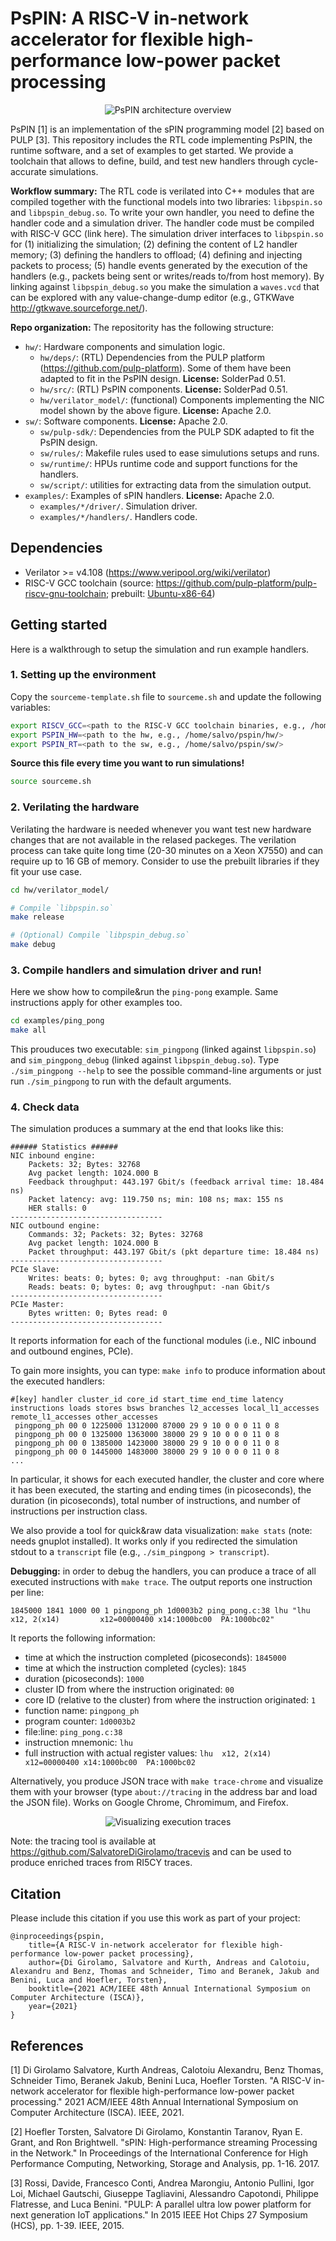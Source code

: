 # PsPIN: A RISC-V in-network accelerator for flexible high-performance low-power packet processing

<div align="center"><img src="https://github.com/spcl/pspin/raw/master/overview.svg" alt="PsPIN architecture overview" /></div>


PsPIN [1] is an implementation of the sPIN programming model [2] based on PULP [3]. This repository includes the RTL code implementing PsPIN, the runtime software, and a set of examples to get started. We provide a toolchain that allows to define, build, and test new handlers through cycle-accurate simulations. 

**Workflow summary:** The RTL code is verilated into C++ modules that are compiled together with the functional models into two libraries: `libpspin.so` and `libpspin_debug.so`. To write your own handler, you need to define the handler code and a simulation driver. The handler code must be compiled with RISC-V GCC (link here). The simulation driver interfaces to `libpspin.so` for (1) initializing the simulation; (2) defining the content of L2 handler memory; (3) defining the handlers to offload; (4) defining and injecting packets to process; (5) handle events generated by the execution of the handlers (e.g., packets being sent or writes/reads to/from host memory). By linking against `libpspin_debug.so` you make the simulation a `waves.vcd` that can be explored with any value-change-dump editor (e.g., GTKWave http://gtkwave.sourceforge.net/).

**Repo organization:** The repositority has the following structure:

 - `hw/`: Hardware components and simulation logic.
   - `hw/deps/`: (RTL) Dependencies from the PULP platform (https://github.com/pulp-platform). Some of them have been adapted to fit in the PsPIN design. **License:** SolderPad 0.51.
   - `hw/src/`: (RTL) PsPIN components. **License:** SolderPad 0.51.
   - `hw/verilator_model/`: (functional) Components implementing the NIC model shown by the above figure. **License:** Apache 2.0.
 - `sw/`: Software components. **License:** Apache 2.0.
   - `sw/pulp-sdk/`: Dependencies from the PULP SDK adapted to fit the PsPIN design. 
   - `sw/rules/`: Makefile rules used to ease simulutions setups and runs. 
   - `sw/runtime/`: HPUs runtime code and support functions for the handlers. 
   - `sw/script/`: utilities for extracting data from the simulation output. 
 - `examples/`: Examples of sPIN handlers. **License:** Apache 2.0.
    - `examples/*/driver/`. Simulation driver.
    - `examples/*/handlers/`. Handlers code.

## Dependencies
 - Verilator >= v4.108 (https://www.veripool.org/wiki/verilator)
 - RISC-V GCC toolchain (source: https://github.com/pulp-platform/pulp-riscv-gnu-toolchain; prebuilt: [Ubuntu-x86-64](http://spclstorage.inf.ethz.ch/~digirols/pspin/riscv-gcc-ubuntu.tar.gz))

## Getting started
Here is a walkthrough to setup the simulation and run example handlers. 

### 1. Setting up the environment 
 Copy the `sourceme-template.sh` file to `sourceme.sh` and update the following variables:
 
 ```bash
export RISCV_GCC=<path to the RISC-V GCC toolchain binaries, e.g., /home/salvo/riscv-gcc/bin/>
export PSPIN_HW=<path to the hw, e.g., /home/salvo/pspin/hw/>
export PSPIN_RT=<path to the sw, e.g., /home/salvo/pspin/sw/>
```

**Source this file every time you want to run simulations!**
```bash 
source sourceme.sh
```

### 2. Verilating the hardware

Verilating the hardware is needed whenever you want test new hardware changes that are not available in the relased packeges. The verilation process can take quite long time (20-30 minutes on a Xeon X7550) and can require up to 16 GB of memory. Consider to use the prebuilt libraries if they fit your use case. 

```bash
cd hw/verilator_model/

# Compile `libpspin.so`
make release

# (Optional) Compile `libpspin_debug.so`
make debug
```

### 3. Compile handlers and simulation driver and run! 
Here we show how to compile&run the `ping-pong` example. Same instructions apply for other examples too. 

```bash
cd examples/ping_pong
make all
```

This prouduces two executable: `sim_pingpong` (linked against `libpspin.so`) and `sim_pingpong_debug` (linked against `libpspin_debug.so`). Type `./sim_pingpong --help` to see the possible command-line arguments or just run `./sim_pingpong` to run with the default arguments.


### 4. Check data

The simulation produces a summary at the end that looks like this:
```
###### Statistics ######
NIC inbound engine:
	Packets: 32; Bytes: 32768
	Avg packet length: 1024.000 B
	Feedback throughput: 443.197 Gbit/s (feedback arrival time: 18.484 ns)
	Packet latency: avg: 119.750 ns; min: 108 ns; max: 155 ns
	HER stalls: 0
----------------------------------
NIC outbound engine:
	Commands: 32; Packets: 32; Bytes: 32768
	Avg packet length: 1024.000 B
	Packet throughput: 443.197 Gbit/s (pkt departure time: 18.484 ns)
----------------------------------
PCIe Slave:
	Writes: beats: 0; bytes: 0; avg throughput: -nan Gbit/s
	Reads: beats: 0; bytes: 0; avg throughput: -nan Gbit/s
----------------------------------
PCIe Master:
	Bytes written: 0; Bytes read: 0
----------------------------------
```

It reports information for each of the functional modules (i.e., NIC inbound and outbound engines, PCIe). 

To gain more insights, you can type: `make info` to produce information about the executed handlers:
```
#[key] handler cluster_id core_id start_time end_time latency instructions loads stores bsws branches l2_accesses local_l1_accesses remote_l1_accesses other_accesses
 pingpong_ph 00 0 1225000 1312000 87000 29 9 10 0 0 0 11 0 8
 pingpong_ph 00 0 1325000 1363000 38000 29 9 10 0 0 0 11 0 8
 pingpong_ph 00 0 1385000 1423000 38000 29 9 10 0 0 0 11 0 8
 pingpong_ph 00 0 1445000 1483000 38000 29 9 10 0 0 0 11 0 8
...
```
In particular, it shows for each executed handler, the cluster and core where it has been executed, the starting and ending times (in picoseconds), the duration (in picoseconds), total number of instructions, and number of instructions per instruction class.

We also provide a tool for quick&raw data visualization: `make stats` (note: needs gnuplot installed). It works only if you redirected the simulation stdout to a `transcript` file (e.g., `./sim_pingpong > transcript`).

**Debugging:** in order to debug the handlers, you can produce a trace of all executed instructions with `make trace`. The output reports one instruction per line:
```
1845000 1841 1000 00 1 pingpong_ph 1d0003b2 ping_pong.c:38 lhu "lhu  x12, 2(x14)         x12=00000400 x14:1000bc00  PA:1000bc02"
```
It reports the following information:
 - time at which the instruction completed (picoseconds): `1845000`
 - time at which the instruction completed (cycles): `1845`
 - duration (picoseconds): `1000`
 - cluster ID from where the instruction originated: `00`
 - core ID (relative to the cluster) from where the instruction originated: `1`
 - function name: `pingpong_ph`
 - program counter: `1d0003b2`
 - file:line: `ping_pong.c:38`
 - instruction mnemonic: `lhu`
 - full instruction with actual register values: `lhu  x12, 2(x14)         x12=00000400 x14:1000bc00  PA:1000bc02`

Alternatively, you produce JSON trace with `make trace-chrome` and visualize them with your browser (type `about://tracing` in the address bar and load the JSON file). Works on Google Chrome, Chromimum, and Firefox. 

<div align="center"><img src="trace_example.png" alt="Visualizing execution traces" /></div>


Note: the tracing tool is available at https://github.com/SalvatoreDiGirolamo/tracevis and can be used to produce enriched traces from RI5CY traces.

## Citation

Please include this citation if you use this work as part of your project:

```
@inproceedings{pspin,
	title={A RISC-V in-network accelerator for flexible high-performance low-power packet processing},
	author={Di Girolamo, Salvatore and Kurth, Andreas and Calotoiu, Alexandru and Benz, Thomas and Schneider, Timo and Beranek, Jakub and Benini, Luca and Hoefler, Torsten},
	booktitle={2021 ACM/IEEE 48th Annual International Symposium on Computer Architecture (ISCA)},
	year={2021}
}
```

## References

[1] Di Girolamo Salvatore, Kurth Andreas, Calotoiu Alexandru, Benz Thomas, Schneider Timo, Beranek Jakub, Benini Luca, Hoefler Torsten. "A RISC-V in-network accelerator for flexible high-performance low-power packet processing." 2021 ACM/IEEE 48th Annual International Symposium on Computer Architecture (ISCA). IEEE, 2021. 

[2] Hoefler Torsten, Salvatore Di Girolamo, Konstantin Taranov, Ryan E. Grant, and Ron Brightwell. "sPIN: High-performance streaming Processing in the Network." In Proceedings of the International Conference for High Performance Computing, Networking, Storage and Analysis, pp. 1-16. 2017.

[3] Rossi, Davide, Francesco Conti, Andrea Marongiu, Antonio Pullini, Igor Loi, Michael Gautschi, Giuseppe Tagliavini, Alessandro Capotondi, Philippe Flatresse, and Luca Benini. "PULP: A parallel ultra low power platform for next generation IoT applications." In 2015 IEEE Hot Chips 27 Symposium (HCS), pp. 1-39. IEEE, 2015.
